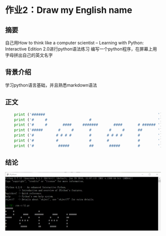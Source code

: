 # 作业2：Draw my English name
## 摘要
自己用How to think like a computer scientist – Learning with Python: Interactive Edition 2.0进行python语法练习
编写一个python程序，在屏幕上用字母拼出自己的英文名字
## 背景介绍
学习python语言基础，并且熟悉markdown语法
## 正文
```python
    print ('######                                                   ')
    print ('#     #                   #                              ')
    print ('#     #       ####     #######       ####       # ###### ')
    print ('#####       #     #       #        #     #      ##       ')
    print ('#          # # # #        #       # # # #       #        ')
    print ('#          #              #       #             #        ')
    print ('#           #####         ##       #####        #        ')
```
## 结论
![作业2运行结果](https://github.com/Arklight666/compuational_physics_N2014301020054/blob/master/%E4%BD%9C%E4%B8%9A2%E8%BF%90%E8%A1%8C%E7%BB%93%E6%9E%9C.png)

